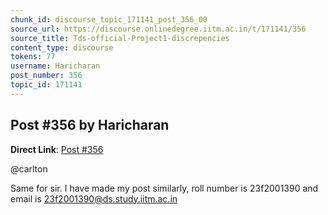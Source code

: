 ```yaml
---
chunk_id: discourse_topic_171141_post_356_00
source_url: https://discourse.onlinedegree.iitm.ac.in/t/171141/356
source_title: Tds-official-Project1-discrepencies
content_type: discourse
tokens: 77
username: Haricharan
post_number: 356
topic_id: 171141
---
```


## Post #356 by Haricharan

**Direct Link**: [Post #356](https://discourse.onlinedegree.iitm.ac.in/t/171141/356)

@carlton

Same for sir. I have made my post similarly, roll number is 23f2001390 and email is 23f2001390@ds.study.iitm.ac.in
